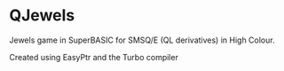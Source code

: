 # QJewels

Jewels game in SuperBASIC for SMSQ/E (QL derivatives) in High Colour.

Created using EasyPtr and the Turbo compiler
